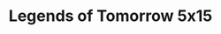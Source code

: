---
layout: episodios
title: "Legends of Tomorrow 5x15"
url_serie_padre: 'legends-of-tomorrow/temporada-5'
category: 'series'
capitulo: 'yes'
anio: '2020'
prev: 'capitulo-14'
proximo: ''
sandbox: allow-same-origin allow-forms
idioma: 'Subtitulado'
calidad: 'Full HD'
reproductores_otros: ["https://gdriveplayer.me/embed2.php?link=C3wNpUtiTgNULOcTR4SN5Q9iOePlCgelQGXBQ%252FtHPZ%252FnthQWe2WBCrJX4k70q7etjPwFA%252FqEdsTcMZBnEpaAH415Fq8MNoj%252Bz2rg7Ntf56XDxn8rOwQcMDkJuKOs0VqfzWWlApFgQx%252BBY%252FHv6PqeAdRrqkDCiE%252B7klv2akaJDJtYPqVaMSmaXbQ3cFNpfXdUaSFfTREx2CUooX7PSy5jtJ","Subtitulado","https://player.premiumstream.live/player.php?id=NTM3NA&sub=","Subtitulado","https://mstream.press/troa4wkl3tsj","Subtitulado"]
reproductores_fembed: ["https://fembed.live/v/13l-6cjj5z-p8q0?hls4=yes","Subtitulado","https://feurl.com/v/0epy4allqeeq0ng","Subtitulado","https://feurl.com/v/nyxj5i22m3py153","Subtitulado"]
reproductor: 'fembed'
clasificacion: '+10'
tags:
- Ciencia-Ficcion
---
